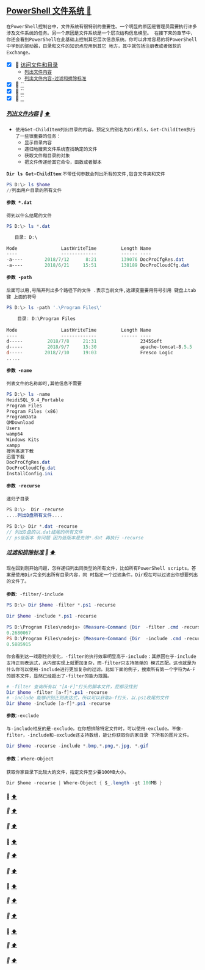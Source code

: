 <a id="top" href="#top">PowerShell 文件系统  :maple_leaf:</a> 
----
`在PowerShell控制台中，文件系统有很特别的重要性。一个明显的原因是管理员需要执行许多涉及文件系统的任务。另一个原因是文件系统是一个层次结构信息模型。
在接下来的章节中，你还会看到PowerShell在此基础上控制其它层次信息系统。你可以非常容易的将PowerShell中学到的驱动器，目录和文件的知识点应用到其它
地方，其中就包括注册表或者微软的Exchange。`

- [x] :maple_leaf: <a href="#">访问文件和目录</a>
  - <a href="#ListContent" >`列出文件内容`</a> 
  - <a href="#ListContentfilter" >`列出文件内容-过滤和排除标准`</a>
- [x] :maple_leaf: <a href="#">``</a>
- [x] :maple_leaf: <a href="#">``</a>
- [x] :maple_leaf: <a href="#">``</a>

####  
##### <a id="ListContent" href="#ListContent">列出文件内容</a>  :star2: <a href="#top"> :arrow_up: </a>
* `使用Get-ChildItem列出目录的内容。预定义的别名为Dir和ls，Get-ChildItem执行了一些很重要的任务：`
  * `显示目录内容`
  * `递归地搜索文件系统查找确定的文件`
  * `获取文件和目录的对象`
  * `把文件传递给其它命令，函数或者脚本` <br/>
    
**`Dir ls Get-ChildItem`**:`不带任何参数会列出所有的文件,包含文件夹和文件`    <br/>
```powershell
PS D:\> ls $home
//列出用户目录的所有文件
```

**`参数 *.dat`** <br/><br/>
`得到以什么结尾的文件`
```powershell
PS D:\> ls *.dat

   目录: D:\

Mode                LastWriteTime         Length Name
----                -------------         ------ ----
-a----        2018/7/12      8:21         139076 DocProCfgRes.dat
-a----        2018/6/21     15:51         138189 DocProCloudCfg.dat
```
**`参数 -path`** <br/><br/>
`后面可以用,号隔开列出多个路径下的文件 .表示当前文件,选课变量要用符号引用 键盘上tab键 上面的符号`
```powershell
PS D:\> ls -path '.\Program Files\'

    目录: D:\Program Files
    
Mode                LastWriteTime         Length Name
----                -------------         ------ ----
d-----         2018/7/8     21:31                2345Soft
d-----         2018/9/7     15:30                apache-tomcat-8.5.5
d-----        2018/7/10     19:03                Fresco Logic
.....
```
**`参数 -name`** <br/><br/>
`列表文件的名称即可,其他信息不需要`
```powershell
PS D:\> ls -name
HeidiSQL_9.4_Portable
Program Files
Program Files (x86)
ProgramData
QMDownload
Users
wamp64
Windows Kits
xampp
搜狗高速下载
迅雷下载
DocProCfgRes.dat
DocProCloudCfg.dat
InstallConfig.ini
```
**`参数 -recurse`** <br/><br/>
`递归子目录`
```C#
PS D:\>  Dir -recurse
....列出D盘所有文件....

PS D:\> Dir *.dat -recurse
// 列出D盘的以.dat结尾的所有文件
// ps低版本 有问题 因为低版本是先筛*.dat 再执行 -recurse

```
##### <a id="ListContentfilter" href="#ListContentfilter">过滤和排除标准</a>  :star2: <a href="#top"> :arrow_up: </a>
`现在回到刚开始问题，怎样递归列出同类型的所有文件，比如所有PowerShell scripts。答案是使用Dir完全列出所有目录内容，同
时指定一个过滤条件。Dir现在可以过滤出你想要列出的文件了。` <br/><br/>
**`参数`**:` -filter/-include`
```powershell
PS D:\> Dir $home -filter *.ps1 -recurse

Dir $home -include *.ps1 -recurse

PS D:\Program Files\nodejs> (Measure-Command {Dir  -filter .cmd -recurse}).TotalSeconds
0.2680067
PS D:\Program Files\nodejs> (Measure-Command {Dir  -include .cmd -recurse}).TotalSeconds
0.5885915
```
`你会看到这一戏剧性的变化，-filter的执行效率明显高于-include：其原因在于-include支持正则表达式，从内部实现上就更加复杂，而-filter只支持简单的
模式匹配。这也就是为什么你可以使用-include进行更加复杂的过滤。比如下面的例子，搜索所有第一个字符为A-F的脚本文件，显然已经超出了-filter的能力范围。`
```powershell
# -filter 查询所有以 "[A-F]"打头的脚本文件，屁都没找到
Dir $home -filter [a-f]*.ps1 -recurse
# -include 能够识别正则表达式，所以可以获取a-f打头，以.ps1收尾的文件
Dir $home -include [a-f]*.ps1 -recurse
```
**`参数`**:`-exclude` <br/><br/>
`与-include相反的是-exclude。在你想排除特定文件时，可以使用-exclude。不像-filter，-include和-exclude还支持数组，能让你获取你的家目录
下所有的图片文件。`
```powershell
Dir $home -recurse -include *.bmp,*.png,*.jpg, *.gif
```
**`参数`**：`Where-Object`<br/><br/>
`获取你家目录下比较大的文件，指定文件至少要100MB大小。`
```C#
Dir $home -recurse | Where-Object { $_.length -gt 100MB }
```
####  <a id="" href="#"></a>  :star2: <a href="#top"> :arrow_up:</a>
#####  <a id="" href="#"></a>  :star2: <a href="#top"> :arrow_up:</a>
#####  <a id="" href="#"></a>  :star2: <a href="#top"> :arrow_up:</a>
####  <a id="" href="#"></a>  :star2: <a href="#top"> :arrow_up:</a>
#####  <a id="" href="#"></a>  :star2: <a href="#top"> :arrow_up:</a>
#####  <a id="" href="#"></a>  :star2: <a href="#top"> :arrow_up:</a>
####  <a id="" href="#"></a>  :star2: <a href="#top"> :arrow_up:</a>
#####  <a id="" href="#"></a>  :star2: <a href="#top"> :arrow_up:</a>
#####  <a id="" href="#"></a>  :star2: <a href="#top"> :arrow_up:</a>
####  <a id="" href="#"></a>  :star2: <a href="#top"> :arrow_up:</a>
#####  <a id="" href="#"></a>  :star2: <a href="#top"> :arrow_up:</a>
#####  <a id="" href="#"></a>  :star2: <a href="#top"> :arrow_up:</a>






